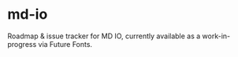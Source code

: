 # md-io
Roadmap &amp; issue tracker for MD IO, currently available as a work-in-progress via Future Fonts.
